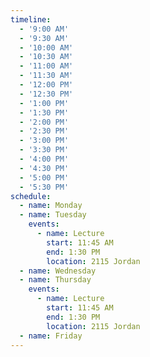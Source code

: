 ```yaml
---
timeline:
  - '9:00 AM'
  - '9:30 AM'
  - '10:00 AM'
  - '10:30 AM'
  - '11:00 AM'
  - '11:30 AM'
  - '12:00 PM'
  - '12:30 PM'
  - '1:00 PM'
  - '1:30 PM'
  - '2:00 PM'
  - '2:30 PM'
  - '3:00 PM'
  - '3:30 PM'
  - '4:00 PM'
  - '4:30 PM'
  - '5:00 PM'
  - '5:30 PM'
schedule:
  - name: Monday
  - name: Tuesday
    events:
      - name: Lecture
        start: 11:45 AM
        end: 1:30 PM
        location: 2115 Jordan
  - name: Wednesday
  - name: Thursday
    events:
      - name: Lecture
        start: 11:45 AM
        end: 1:30 PM
        location: 2115 Jordan
  - name: Friday
---
```

